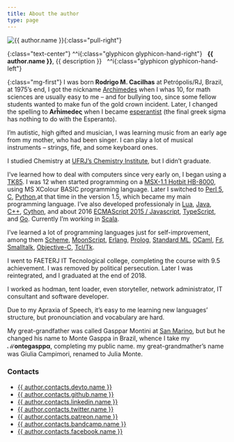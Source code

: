 ```yaml
---
title: About the author
type: page
---
```

[archimedes]: https://en.wikipedia.org/wiki/Archimedes
[c]: http://www.open-std.org/jtc1/sc22/wg14/
[c++]: http://www.cplusplus.com/
[cincom]: http://www.cincomsmalltalk.com/main/
[cython]: http://cython.org/
[ecma6]: http://es6-features.org/
[erlang]: http://www.erlang.org/
[esperanto]: http://www.esperantio.net/
[f#]: http://fsharp.org/
[go]: https://golang.org/
[hotbit]: http://www.mci.org.br/micro/outros/hotbit.html
[java]: https://www.oracle.com/java/
[lua]: http://www.lua.org/
[moonscript]: http://moonscript.org/
[objc]: https://developer.apple.com/library/mac/documentation/Cocoa/Conceptual/ProgrammingWithObjectiveC/Introduction/Introduction.html
[ocaml]: https://ocaml.org/
[perl]: https://www.perl.org/
[python]: https://www.python.org/
[racket]: http://racket-lang.org/
[sanmarino]: https://en.wikipedia.org/wiki/San_Marino
[scala]: https://www.scala-lang.org/
[sml]: http://sml-family.org/
[swi]: http://www.swi-prolog.org/
[tcl]: http://tcl.tk/
[tk85]: http://www.mci.org.br/micro/microdigital/tk85.html
[typescript]: https://www.typescriptlang.org/
[ufrj-iq]: https://www.iq.ufrj.br/

![{{ author.name }}](//cacilhas.info/img/cacilhas-150x113.jpg){:class="pull-right"}

{:class="text-center"}
    ^^i{:class="glyphicon glyphicon-hand-right"}
    &nbsp;&nbsp;**{{ author.name }}**, {{ description }}&nbsp;&nbsp;
    ^^i{:class="glyphicon glyphicon-hand-left"}
<br />

{:class="mg-first"} I was born **Rodrigo M. Cacilhas** at Petrópolis/RJ, Brazil,
at 1975’s end, I got the nickname [Archimedes][archimedes] when I whas 10, for
math sciences are usually easy to me – and for bullying too, since some fellow
students wanted to make fun of the gold crown incident. Later, I changed the
spelling to **Arĥimedeς** when I became [esperantist][esperanto] (the final
greek sigma has nothing to do with the Esperanto).

I’m autistic, high gifted and musician, I was learning music from an early age
from my mother, who had been singer. I can play a lot of musical instruments –
strings, fife, and some keyboard ones.

I studied Chemistry at [UFRJ’s Chemistry Institute][ufrj-iq], but I didn’t
graduate.

I’ve learned how to deal with computers since very early on, I began using a
[TK85][tk85]. I was 12 when started programming on a
[MSX-1.1 Hotbit HB-8000][hotbit], using MS XColour BASIC programming language.
Later I switched to [Perl 5][perl], [C][c], [Python][python],at that time in the
version 1.5, which became my main programming language. I’ve also developed
professionaly in [Lua][lua], [Java][java], [C++][c++], [Cython][cython], and
about 2016 [ECMAScript 2015 / Javascript][ecma6], [TypeScript][typescript], and
[Go][go]. Currently I’m working in [Scala][scala].

I’ve learned a lot of programming languages just for self-improvement, among
them [Scheme][racket], [MoonScript][moonscript], [Erlang][erlang],
[Prolog][swi], [Standard ML][sml], [OCaml][ocaml], [F♯][f#],
[Smalltalk][cincom], [Objective-C][objc], [Tcl/Tk][tcl].

I went to FAETERJ IT Tecnological college, completing the course with 9.5
achievement. I was removed by political persecution. Later I was reintegrated,
and I graduated at the end of 2018.

I worked as hodman, tent loader, even storyteller, network administrator, IT
consultant and software developer.

Due to my Apraxia of Speech, it’s easy to me learning new languages’ structure,
but pronounciation and vocabulary are hard.

My great-grandfather was called Gasppar Montini at [San Marino][sanmarino], but
but he changed his name to Monte Gasppa in Brazil, whence I take my
**ℳontegasppα**, completing my public name. my great-grandmather’s name was
Giulia Campimori, renamed to Julia Monte.

### Contacts

- <a href="{{{ author.contacts.devto.url }}}">{{ author.contacts.devto.name }}</a>
- <a href="{{{ author.contacts.github.url }}}">{{ author.contacts.github.name }}</a>
- <a href="{{{ author.contacts.linkedin.url }}}">{{ author.contacts.linkedin.name }}</a>
- <a href="{{{ author.contacts.twitter.url }}}">{{ author.contacts.twitter.name }}</a>
- <a href="{{{ author.contacts.patreon.url }}}">{{ author.contacts.patreon.name }}</a>
- <a href="{{{ author.contacts.bandcamp.url }}}">{{ author.contacts.bandcamp.name }}</a>
- <a href="{{{ author.contacts.facebook.url }}}">{{ author.contacts.facebook.name }}</a>
